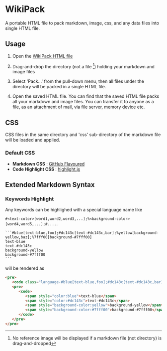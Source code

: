# WikiPack

A portable HTML file to pack markdown, image, css, and any data files into single HTML file.

## Usage

1. Open the [WikiPack HTML file](https://ryokat3.github.io/wikipack/)

2. Drag-and-drop the directory (not a file [^1]) holding your markdown and image files

3. Select 'Pack...' from the pull-down menu, then all files under the directory will be packed in a single HTML file.

4. Open the saved HTML file. You can find that the saved HTML file packs all your markdown and image files.
   You can transfer it to anyone as a file, as an attachment of mail, via file server, memory device etc.

## CSS

CSS files in the same directory and 'css' sub-directory of the markdown file will be loaded and applied.

### Default CSS

- __Markdown CSS__ : [GitHub Flavoured](https://github.com/sindresorhus/github-markdown-css)
- __Code Highlight CSS__ : [highlight.js](https://github.com/highlightjs/highlight.js/)

## Extended Markdown Syntax

### Keywords Highlight

Any keywords can be highlighed with a special language name like

`#<text-color>[word1,word2,word3,...];%<background-color>[word4,word5,...];#....`.

``````````plaintext
```#blue[text-blue,foo];#dc143c[text-#dc143c,bar];%yellow[background-yellow,baz];%7fff00[background-#7fff00]
text-blue
text-#dc143c
background-yellow
background-#7fff00
```
``````````

will be rendered as

```html
<pre>
   <code class="language-#blue[text-blue,foo];#dc143c[text-#dc143c,bar];%yellow[background-yellow,baz];%7fff00[background-#7fff00]">
   <pre>
      <code>
         <span style="color:blue">text-blue</span>
         <span style="color:#dc143c">text-#dc143c</span>
         <span style="background-color:yellow">background-yellow</span>
         <span style="background-color:#7fff00">background-#7fff00</span></code></pre>
      </code>
   </pre>
</pre>
```

[^1]: No reference image will be displayed if a markdown file (not directory) is drag-and-dropped